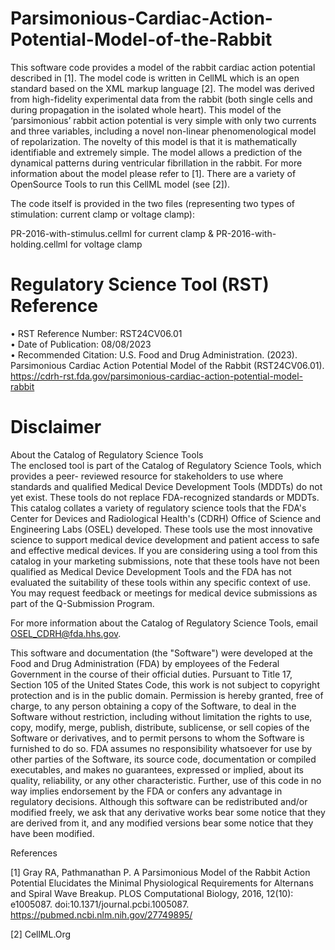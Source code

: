 # Parsimonious-Cardiac-Action-Potential-Model-of-the-Rabbit
This software code provides a model of the rabbit cardiac action potential described in [1]. The model code is written in CellML which is an open standard based on the XML markup language [2]. The model was derived from high-fidelity experimental data from the rabbit (both single cells and during propagation in the isolated whole heart). This model of the ‘parsimonious’ rabbit action potential is very simple with only two currents and three variables, including a novel non-linear phenomenological model of repolarization. The novelty of this model is that it is mathematically identifiable and extremely simple. The model allows a prediction of the dynamical patterns during ventricular fibrillation in the rabbit. For more information about the model please refer to [1]. There are a variety of OpenSource Tools to run this CellML model (see [2]).

The code itself is provided in the two files (representing two types of stimulation: current clamp or voltage clamp):

PR-2016-with-stimulus.cellml for current clamp & PR-2016-with-holding.cellml for voltage clamp

# Regulatory Science Tool (RST) Reference
•	RST Reference Number: RST24CV06.01  
•	Date of Publication: 08/08/2023  
•	Recommended Citation: U.S. Food and Drug Administration. (2023). Parsimonious Cardiac Action Potential Model of the Rabbit (RST24CV06.01). https://cdrh-rst.fda.gov/parsimonious-cardiac-action-potential-model-rabbit  

# Disclaimer
About the Catalog of Regulatory Science Tools  
The enclosed tool is part of the Catalog of Regulatory Science Tools, which provides a peer- reviewed resource for stakeholders to use where standards and qualified Medical Device Development Tools (MDDTs) do not yet exist. These tools do not replace FDA-recognized standards or MDDTs. This catalog collates a variety of regulatory science tools that the FDA's Center for Devices and Radiological Health's (CDRH) Office of Science and Engineering Labs (OSEL) developed. These tools use the most innovative science to support medical device development and patient access to safe and effective medical devices. If you are considering using a tool from this catalog in your marketing submissions, note that these tools have not been qualified as Medical Device Development Tools and the FDA has not evaluated the suitability of these tools within any specific context of use. You may request feedback or meetings for medical device submissions as part of the Q-Submission Program.  

For more information about the Catalog of Regulatory Science Tools, email OSEL_CDRH@fda.hhs.gov.  


This software and documentation (the "Software") were developed at the Food and Drug Administration (FDA) by employees of the Federal Government in the course of their official duties. Pursuant to Title 17, Section 105 of the United States Code, this work is not subject to copyright protection and is in the public domain. Permission is hereby granted, free of charge, to any person obtaining a copy of the Software, to deal in the Software without restriction, including without limitation the rights to use, copy, modify, merge, publish, distribute, sublicense, or sell copies of the Software or derivatives, and to permit persons to whom the Software is furnished to do so. FDA assumes no responsibility whatsoever for use by other parties of the Software, its source code, documentation or compiled executables, and makes no guarantees, expressed or implied, about its quality, reliability, or any other characteristic. Further, use of this code in no way implies endorsement by the FDA or confers any advantage in regulatory decisions. Although this software can be redistributed and/or modified freely, we ask that any derivative works bear some notice that they are derived from it, and any modified versions bear some notice that they have been modified.

References

[1] Gray RA, Pathmanathan P. A Parsimonious Model of the Rabbit Action Potential Elucidates the Minimal Physiological Requirements for Alternans and Spiral Wave Breakup. PLOS Computational Biology, 2016, 12(10): e1005087. doi:10.1371/journal.pcbi.1005087. https://pubmed.ncbi.nlm.nih.gov/27749895/

[2] CellML.Org


